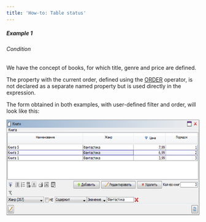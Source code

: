 ```yaml
---
title: 'How-to: Table status'
---
```


##### Example 1

###### Condition

We have the concept of books, for which title, genre and price are defined.



The property with the current order, defined using the [ORDER](Order_ORDER_.md) operator, is not declared as a separate named property but is used directly in the expression.

The form obtained in both examples, with user-defined filter and order, will look like this:

<img src="attachments/46367766/46367772.png" height="250" />
